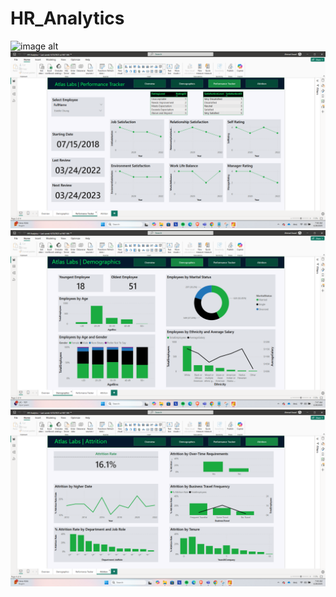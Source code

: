 # HR_Analytics


![image alt]()
![image alt](https://github.com/asaad2k/HR_Analytics/blob/main/HR%20Analytics%20DashBoards/Prerformance%20Trcker.png?raw=true)
![image alt](https://github.com/asaad2k/HR_Analytics/blob/main/HR%20Analytics%20DashBoards/Demographics.png?raw=true)
![image alt](https://github.com/asaad2k/HR_Analytics/blob/main/HR%20Analytics%20DashBoards/Attrition.png?raw=true)
